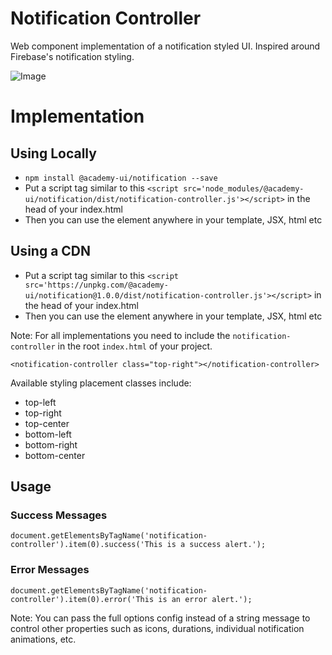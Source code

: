 # Notification Controller

Web component implementation of a notification styled UI. Inspired around Firebase's notification styling.

![Image](https://i.gyazo.com/038a39caf69a7e9cd7c1232470ca285b.gif)

# Implementation

## Using Locally
- `npm install @academy-ui/notification --save`
- Put a script tag similar to this `<script src='node_modules/@academy-ui/notification/dist/notification-controller.js'></script>` in the head of your index.html
- Then you can use the element anywhere in your template, JSX, html etc


## Using a CDN
- Put a script tag similar to this `<script src='https://unpkg.com/@academy-ui/notification@1.0.0/dist/notification-controller.js'></script>` in the head of your index.html
- Then you can use the element anywhere in your template, JSX, html etc


Note: For all implementations you need to include the `notification-controller` in the root `index.html` of your project.

```
<notification-controller class="top-right"></notification-controller>
```

Available styling placement classes include:
- top-left
- top-right
- top-center
- bottom-left
- bottom-right
- bottom-center

## Usage

### Success Messages

```
document.getElementsByTagName('notification-controller').item(0).success('This is a success alert.');
```

### Error Messages

```
document.getElementsByTagName('notification-controller').item(0).error('This is an error alert.');
```

Note: You can pass the full options config instead of a string message to control other properties such as icons, durations, individual notification animations, etc.
